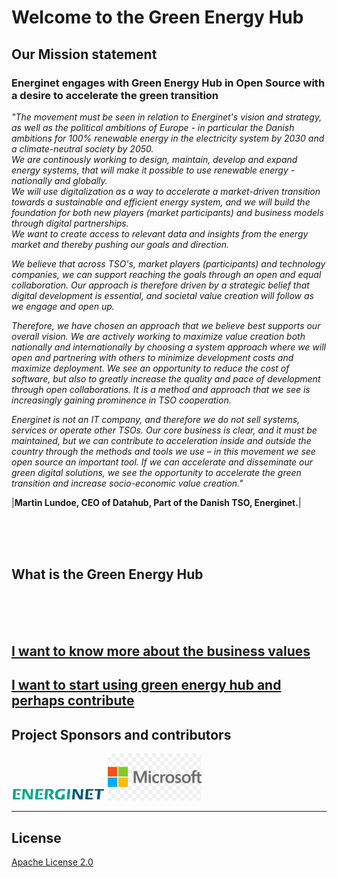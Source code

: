 # Welcome to the Green Energy Hub

## **Our Mission statement**

### **Energinet engages with Green Energy Hub in Open Source with a desire to accelerate the green transition**

*"The movement must be seen in relation to Energinet's vision and strategy, as well as the political ambitions of Europe - in particular the Danish ambitions for 100% renewable energy in the electricity system by 2030 and a climate-neutral society by 2050.*  
*We are continously working to design, maintain, develop and expand energy systems, that will make it possible to use renewable energy - nationally and globally.*  
*We will use digitalization as a way to accelerate a market-driven transition towards a sustainable and efficient energy system, and we will build the foundation for both new players (market participants) and business models through digital partnerships.*  
*We want to create access to relevant data and insights from the energy market and thereby pushing our goals and direction.*  

*We believe that across TSO's, market players (participants) and technology companies, we can support reaching the goals through an open and equal collaboration. Our approach is therefore driven by a strategic belief that digital development is essential, and societal value creation will follow as we engage and open up.*

 *Therefore, we have chosen an approach that we believe best supports our overall vision. We are actively working to maximize value creation both nationally and internationally by choosing a system approach where we will open and partnering with others to minimize development costs and maximize deployment. We see an opportunity to reduce the cost of software, but also to greatly increase the quality and pace of development through open collaborations. It is a method and approach that we see is increasingly gaining prominence in TSO cooperation.*

*Energinet is not an IT company, and therefore we do not sell systems, services or operate other TSOs. Our core business is clear, and it must be maintained, but we can contribute to acceleration inside and outside the country through the methods and tools we use – in this movement we see open source an important tool.*
*If we can accelerate and disseminate our green digital solutions, we see the opportunity to accelerate the green transition and increase socio-economic value creation."*

|**Martin Lundoe, CEO of Datahub, Part of the Danish TSO, Energinet.**|

<br>
<br>
<br>

## **What is the Green Energy Hub**

<br>
<br>
<br>

## [I want to know more about the business values](./docs/executive-start.md)

## [I want to start using green energy hub and perhaps contribute](./docs/tech-start.md)

## Project Sponsors and contributors

<img src="./images/energinet.png" alt="Energinet" style="width: 150px" />

<img src="./images/microsoft.png" alt="Microsoft" style="width: 150px;" />

---

## License

[Apache License 2.0](LICENSE)
